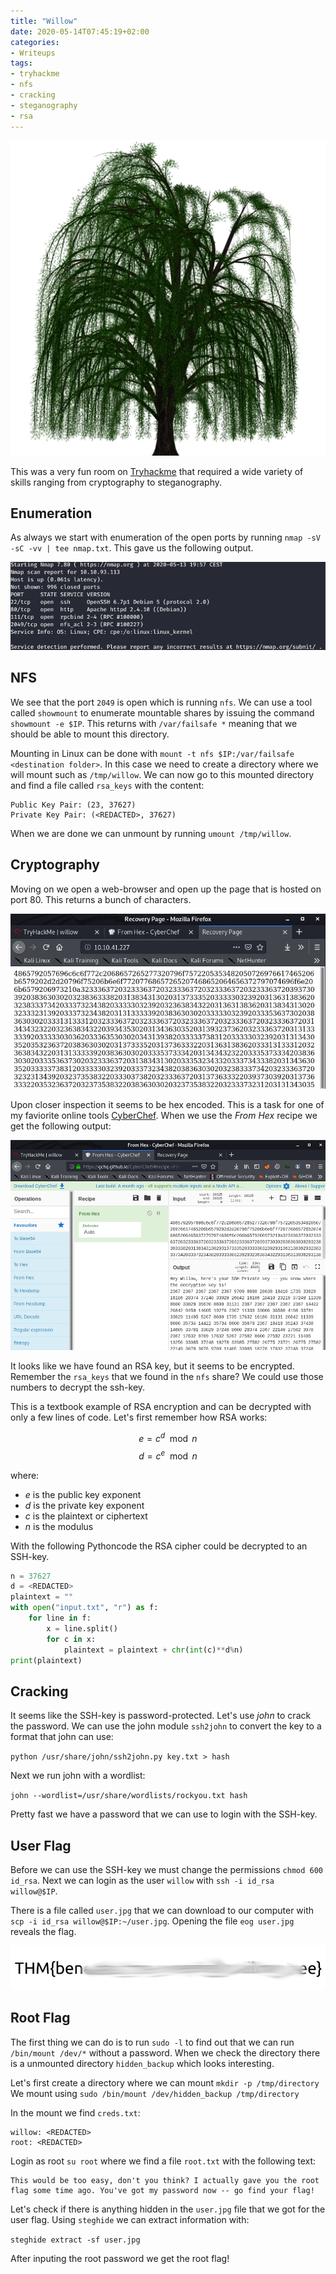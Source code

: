 ```yaml
---
title: "Willow"
date: 2020-05-14T07:45:19+02:00
categories:
- Writeups
tags:
- tryhackme
- nfs
- cracking
- steganography
- rsa
---
```


![Willow](/images/willow/willow.png)

This was a very fun room on [Tryhackme](https://tryhackme.com/room/willow) that required a wide variety of skills ranging from cryptography to steganography.

## Enumeration

As always we start with enumeration of the open ports by running `nmap -sV -sC -vv | tee nmap.txt`. This gave us the following output.

![nmap output](/images/willow/nmap.png)

## NFS

We see that the port `2049` is open which is running `nfs`. We can use a tool called `showmount` to enumerate mountable shares by issuing the command `showmount -e $IP`. This returns with `/var/failsafe *` meaning that we should be able to mount this directory.

Mounting in Linux can be done with `mount -t nfs $IP:/var/failsafe <destination folder>`. In this case we need to create a directory where we will mount such as `/tmp/willow`. We can now go to this mounted directory and find a file called `rsa_keys` with the content:

```
Public Key Pair: (23, 37627)
Private Key Pair: (<REDACTED>, 37627)
```

When we are done we can unmount by running `umount /tmp/willow`.

## Cryptography

Moving on we open a web-browser and open up the page that is hosted on port 80. This returns a bunch of characters.

![Web-site content](/images/willow/page.png)

Upon closer inspection it seems to be hex encoded. This is a task for one of my faviorite online tools [CyberChef](https://gchq.github.io/CyberChef/). When we use the *From Hex* recipe we get the following output:

![CyberChef](/images/willow/cyberchef.png)

It looks like we have found an RSA key, but it seems to be encrypted. Remember the `rsa_keys` that we found in the `nfs` share? We could use those numbers to decrypt the ssh-key.

This is a textbook example of RSA encryption and can be decrypted with only a few lines of code. Let's first remember how RSA works:

$$e=c^d \mod n$$
$$d=c^e \mod n$$

where:

* $e$ is the public key exponent
* $d$ is the private key exponent
* $c$ is the plaintext or ciphertext
* $n$ is the modulus

With the following Pythoncode the RSA cipher could be decrypted to an SSH-key.

```python
n = 37627
d = <REDACTED>
plaintext = ""
with open("input.txt", "r") as f:
    for line in f:
        x = line.split()
        for c in x:
            plaintext = plaintext + chr(int(c)**d%n)
print(plaintext)
```

## Cracking

It seems like the SSH-key is password-protected. Let's use $john$ to crack the password. We can use the john module `ssh2john` to convert the key to a format that john can use:

`python /usr/share/john/ssh2john.py key.txt > hash`

Next we run john with a wordlist:

`john --wordlist=/usr/share/wordlists/rockyou.txt hash`

Pretty fast we have a password that we can use to login with the SSH-key.

## User Flag

Before we can use the SSH-key we must change the permissions `chmod 600 id_rsa`. Next we can login as the user `willow` with `ssh -i id_rsa willow@$IP`.

There is a file called `user.jpg` that we can download to our computer with `scp -i id_rsa willow@$IP:~/user.jpg`. Opening the file `eog user.jpg` reveals the flag.

![Flag](/images/willow/flag.png)

## Root Flag

The first thing we can do is to run `sudo -l` to find out that we can run `/bin/mount /dev/*` without a password. When we check the directory there is a unmounted directory `hidden_backup` which looks interesting.

Let's first create a directory where we can mount `mkdir -p /tmp/directory`
We mount using `sudo /bin/mount /dev/hidden_backup /tmp/directory`

In the mount we find `creds.txt`:

```
willow: <REDACTED>
root: <REDACTED>
```

Login as root `su root` where we find a file `root.txt` with the following text:

```
This would be too easy, don't you think? I actually gave you the root flag some time ago. You've got my password now -- go find your flag!
```

Let's check if there is anything hidden in the `user.jpg` file that we got for the user flag. Using `steghide` we can extract information with:

`steghide extract -sf user.jpg`

After inputing the root password we get the root flag!
